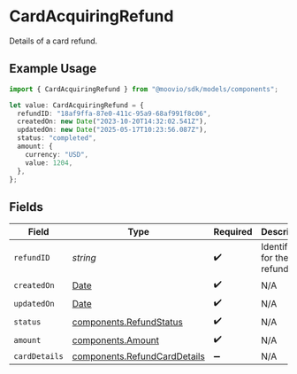 # CardAcquiringRefund

Details of a card refund.

## Example Usage

```typescript
import { CardAcquiringRefund } from "@moovio/sdk/models/components";

let value: CardAcquiringRefund = {
  refundID: "18af9ffa-87e0-411c-95a9-68af991f8c06",
  createdOn: new Date("2023-10-20T14:32:02.541Z"),
  updatedOn: new Date("2025-05-17T10:23:56.087Z"),
  status: "completed",
  amount: {
    currency: "USD",
    value: 1204,
  },
};
```

## Fields

| Field                                                                                         | Type                                                                                          | Required                                                                                      | Description                                                                                   |
| --------------------------------------------------------------------------------------------- | --------------------------------------------------------------------------------------------- | --------------------------------------------------------------------------------------------- | --------------------------------------------------------------------------------------------- |
| `refundID`                                                                                    | *string*                                                                                      | :heavy_check_mark:                                                                            | Identifier for the refund.                                                                    |
| `createdOn`                                                                                   | [Date](https://developer.mozilla.org/en-US/docs/Web/JavaScript/Reference/Global_Objects/Date) | :heavy_check_mark:                                                                            | N/A                                                                                           |
| `updatedOn`                                                                                   | [Date](https://developer.mozilla.org/en-US/docs/Web/JavaScript/Reference/Global_Objects/Date) | :heavy_check_mark:                                                                            | N/A                                                                                           |
| `status`                                                                                      | [components.RefundStatus](../../models/components/refundstatus.md)                            | :heavy_check_mark:                                                                            | N/A                                                                                           |
| `amount`                                                                                      | [components.Amount](../../models/components/amount.md)                                        | :heavy_check_mark:                                                                            | N/A                                                                                           |
| `cardDetails`                                                                                 | [components.RefundCardDetails](../../models/components/refundcarddetails.md)                  | :heavy_minus_sign:                                                                            | N/A                                                                                           |